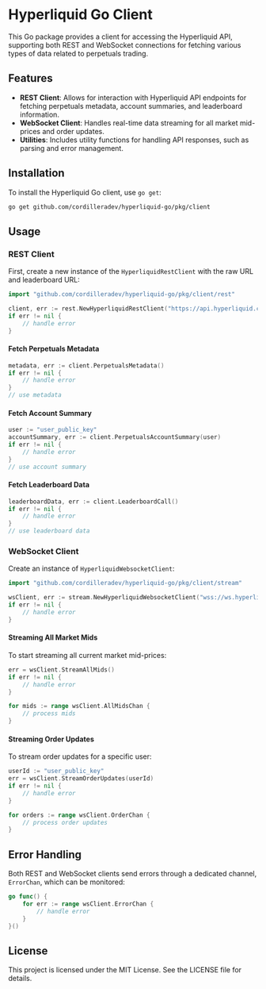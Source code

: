 # Hyperliquid Go Client

This Go package provides a client for accessing the Hyperliquid API, supporting both REST and WebSocket connections for fetching various types of data related to perpetuals trading.

## Features

- **REST Client**: Allows for interaction with Hyperliquid API endpoints for fetching perpetuals metadata, account summaries, and leaderboard information.
- **WebSocket Client**: Handles real-time data streaming for all market mid-prices and order updates.
- **Utilities**: Includes utility functions for handling API responses, such as parsing and error management.

## Installation

To install the Hyperliquid Go client, use `go get`:

```bash
go get github.com/cordilleradev/hyperliquid-go/pkg/client
```

## Usage

### REST Client

First, create a new instance of the `HyperliquidRestClient` with the raw URL and leaderboard URL:

```go
import "github.com/cordilleradev/hyperliquid-go/pkg/client/rest"

client, err := rest.NewHyperliquidRestClient("https://api.hyperliquid.com", "https://leaderboard.hyperliquid.com")
if err != nil {
    // handle error
}
```

#### Fetch Perpetuals Metadata

```go
metadata, err := client.PerpetualsMetadata()
if err != nil {
    // handle error
}
// use metadata
```

#### Fetch Account Summary

```go
user := "user_public_key"
accountSummary, err := client.PerpetualsAccountSummary(user)
if err != nil {
    // handle error
}
// use account summary
```

#### Fetch Leaderboard Data

```go
leaderboardData, err := client.LeaderboardCall()
if err != nil {
    // handle error
}
// use leaderboard data
```

### WebSocket Client

Create an instance of `HyperliquidWebsocketClient`:

```go
import "github.com/cordilleradev/hyperliquid-go/pkg/client/stream"

wsClient, err := stream.NewHyperliquidWebsocketClient("wss://ws.hyperliquid.com")
if err != nil {
    // handle error
}
```

#### Streaming All Market Mids

To start streaming all current market mid-prices:

```go
err = wsClient.StreamAllMids()
if err != nil {
    // handle error
}

for mids := range wsClient.AllMidsChan {
    // process mids
}
```

#### Streaming Order Updates

To stream order updates for a specific user:

```go
userId := "user_public_key"
err = wsClient.StreamOrderUpdates(userId)
if err != nil {
    // handle error
}

for orders := range wsClient.OrderChan {
    // process order updates
}
```

## Error Handling

Both REST and WebSocket clients send errors through a dedicated channel, `ErrorChan`, which can be monitored:

```go
go func() {
    for err := range wsClient.ErrorChan {
        // handle error
    }
}()
```

## License

This project is licensed under the MIT License. See the LICENSE file for details.

```
